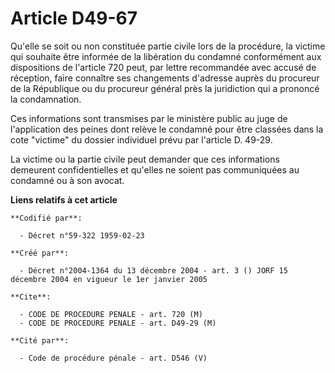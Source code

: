 # Article D49-67

Qu'elle se soit ou non constituée partie civile lors de la procédure, la victime qui souhaite être informée de la libération
du condamné conformément aux dispositions de l'article 720 peut, par lettre recommandée avec accusé de réception, faire
connaître ses changements d'adresse auprès du procureur de la République ou du procureur général près la juridiction qui a
prononcé la condamnation.

Ces informations sont transmises par le ministère public au juge de l'application des peines dont relève le condamné pour
être classées dans la cote "victime" du dossier individuel prévu par l'article D. 49-29.

La victime ou la partie civile peut demander que ces informations demeurent confidentielles et qu'elles ne soient pas
communiquées au condamné ou à son avocat.

**Liens relatifs à cet article**

	**Codifié par**:

	  - Décret n°59-322 1959-02-23

	**Créé par**:

	  - Décret n°2004-1364 du 13 décembre 2004 - art. 3 () JORF 15 décembre 2004 en vigueur le 1er janvier 2005

	**Cite**:

	  - CODE DE PROCEDURE PENALE - art. 720 (M)
	  - CODE DE PROCEDURE PENALE - art. D49-29 (M)

	**Cité par**:

	  - Code de procédure pénale - art. D546 (V)
